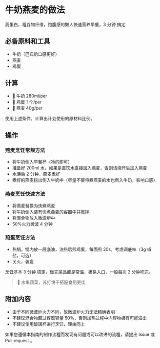 # 牛奶燕麦的做法

高蛋白，粗谷物纤维，饱腹感的懒人快速营养早餐，3 分钟 搞定

## 必备原料和工具

- 牛奶（巴氏奶口感更好）
- 燕麦
- 鸡蛋

## 计算

- 🥛 牛奶 280ml/per
- 🍳 鸡蛋 1 个/per
- 🍚 燕麦 40g/per

使用上述条件，计算出计划使用的原材料比例。

## 操作

### 燕麦烹饪常规方法

- 将牛奶倒入早餐杯（冷的即可）
- 准备好 200ml 水，如果是直饮水直接加入燕麦，否则请烧开后加入燕麦
- 水沸后 2 分钟，燕麦煮好
- 煮好的燕麦捞出倒入牛奶中（尽量不要将煮燕麦的水也倒入牛奶，影响口感）

### 燕麦烹饪快速方法

- 将燕麦替换为快煮燕麦
- 将牛奶倒入装有快煮燕麦的容器中并搅拌
- 将混合物放入微波炉中
- 50%火力微波 4 分钟

### 煎蛋烹饪方法

- 热锅，锅内放一层底油，油热后煎鸡蛋，每面煎 20s，考虑调底味（3g 椒盐，可选）
- 关火，装盘

烹饪基本 3 分钟 搞定，做完菜品都是常温，极易入口，一般每次 2 分钟吃完。

> 🥑 水果蔬菜，苏打饼干搭配食用更佳

## 附加内容

- 由于不同微波炉火力不同，故微波炉火力无法精确表明
- 不建议混合物超过容器容量 50%，否则加热过程中内容物极有可能溢出
- 不建议使用玻璃杯进行烹饪，理由同上

如果您遵循本指南的制作流程而发现有问题或可以改进的流程，请提出 Issue 或 Pull request 。
